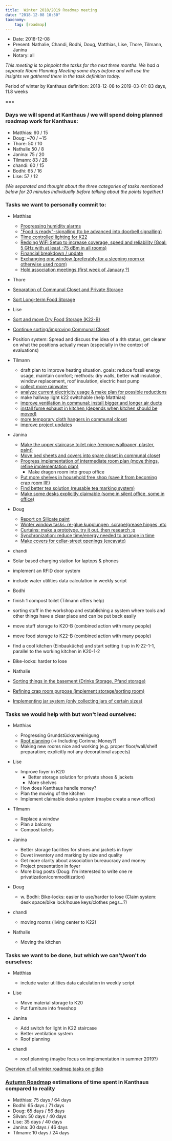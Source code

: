 ```yaml
---
title:  Winter 2018/2019 Roadmap meeting
date: "2018-12-08 10:30"
taxonomy:
    tag: [roadmap]
---
```


- Date: 2018-12-08
- Present: Nathalie, Chandi, Bodhi, Doug, Matthias, Lise, Thore, Tilmann, Janina
- Notary: all

_This meeting is to pinpoint the tasks for the next three months. We had a separate Room Planning Meeting some days before and will use the insights we gathered there in the task definition today._

Period of winter by Kanthaus definition: 2018-12-08 to 2019-03-01: 83 days, 11.8 weeks

===

### Days we will spend at Kanthaus / we will spend doing planned roadmap work for Kanthaus:

  * Matthias: 60 / 15
  * Doug: ~70 / ~15
  * Thore: 50 / 10
  * Nathalie 50 / 8
  * Janina: 75 / 20
  * Tilmann: 83 / 28
  * chandi: 60 / 15
  * Bodhi: 65 / 16
  * Lise: 57 / 12

_(We separated and thought about the three categories of tasks mentioned below for 20 minutes individually before talking about the points together.)_

### Tasks we want to personally commit to:

* Matthias
  * [Progressing humidity alarms](https://gitlab.com/kanthaus/kanthaus-public/issues/173)
  * ["Food is ready"-signalling (to be advanced into doorbell signalling)](https://gitlab.com/kanthaus/kanthaus-public/issues/174)
  * [Time controlled lighting for K22](https://gitlab.com/kanthaus/kanthaus-public/issues/175)
  * [Redoing WiFi Setup to increase coverage, speed and reliability (Goal: 5 GHz with at least -75 dBm in all rooms)](https://gitlab.com/kanthaus/kanthaus-public/issues/176)
  * [Financial breakdown / update](https://gitlab.com/kanthaus/kanthaus-public/issues/177)
  * [Exchanging one window (preferably for a sleeping room or otherwise used room)](https://gitlab.com/kanthaus/kanthaus-public/issues/178)
  * [Hold association meetings (first week of January ?)](https://gitlab.com/kanthaus/kanthaus-public/issues/74)

* Thore
 * [Separation of Communal Closet and Private Storage]()
 * [Sort Long-term Food Storage](https://gitlab.com/kanthaus/kanthaus-public/issues/184)

* Lise
 * [Sort and move Dry Food Storage (K22-B)](https://gitlab.com/kanthaus/kanthaus-public/issues/184)
 * [Continue sorting/improving Communal Closet](https://gitlab.com/kanthaus/kanthaus-public/issues/163)
 * Position system: Spread and discuss the idea of a 4th status, get clearer on what the positions actually mean (especially in the context of evaluations)

* Tilmann
    * draft plan to improve heating situation. goals: reduce fossil energy usage, maintain comfort; methods: dry walls, better wall insulation, window replacement, roof insulation, electric heat pump
    * [collect more rainwater](https://gitlab.com/kanthaus/kanthaus-public/issues/143)
    * [analyze current electricity usage & make plan for possible reductions](https://gitlab.com/kanthaus/kanthaus-public/issues/165)
    * make hallway light k22 switchable (help Matthias)
    * [improve ventilation in communal: install bigger and longer air ducts](https://gitlab.com/kanthaus/kanthaus-public/issues/166)
    * [install fume exhaust in kitchen (depends when kitchen should be moved)](https://gitlab.com/kanthaus/kanthaus-public/issues/114)
    * [more temporary cloth hangers in communal closet](https://gitlab.com/kanthaus/kanthaus-public/issues/167)
    * [improve project updates](https://gitlab.com/kanthaus/kanthaus-public/issues/141)

* Janina
   * [Make the upper staircase toilet nice (remove wallpaper, plaster, paint)](https://gitlab.com/kanthaus/kanthaus-public/issues/164)
   * [Move bed sheets and covers into spare closet in communal closet](https://gitlab.com/kanthaus/kanthaus-public/issues/163)
   * [Progress implementation of intermediate room plan (move things, refine implementation plan)](https://gitlab.com/kanthaus/kanthaus-public/issues/168)
     * Make dragon room into group office
   * [Put more shelves in household free shop (save it from becoming crap room III!)](https://gitlab.com/kanthaus/kanthaus-public/issues/162)
   * [Find better tea solution (reusable tea marking system)](https://gitlab.com/kanthaus/kanthaus-public/issues/179)
   * [Make some desks explicitly claimable (some in silent office, some in office)](https://gitlab.com/kanthaus/kanthaus-public/issues/181)

* Doug
   * [Report on Silicate paint](https://gitlab.com/kanthaus/kanthaus-public/issues/170)
   * [Winter window tasks: re-glue kupplungen, scrape/grease hinges, etc](https://gitlab.com/kanthaus/kanthaus-public/issues/171)
   * [Curtains: make a prototype, try it out, then research ;p](https://gitlab.com/kanthaus/kanthaus-public/issues/180)
   * [Synchronization: reduce time/energy needed to arrange in time](https://gitlab.com/kanthaus/kanthaus-public/issues/172)
   * [Make covers for cellar-street openings (excavate)](https://gitlab.com/kanthaus/kanthaus-public/issues/169)

* chandi
 * Solar based charging station for laptops & phones
 * implement an RFID door system
 * include water utilities data calculation in weekly script

* Bodhi
 * finish 1 compost toilet (Tilmann offers help)
 * sorting stuff in the workshop and establishing a system where tools and other things have a clear place and can be put back easily
 * move stuff storage to K20-B (combined action with many people)
 * move food storage to K22-B (combined action with many people)
 * find a cool kitchen (Einbauküche) and start setting it up in K-22-1-1, parallel to the working kitchen in K20-1-2
 * Bike-locks: harder to lose

* Nathalie
 * [Sorting things in the basement (Drinks Storage, Pfand storage)](https://gitlab.com/kanthaus/kanthaus-public/issues/182)
 * [Refining crap room purpose (implement storage/sorting room)](https://gitlab.com/kanthaus/kanthaus-public/issues/183)
 * [Implementing jar system (only collecting jars of certain sizes)](https://gitlab.com/kanthaus/kanthaus-public/issues/185)

### Tasks we would help with but won't lead ourselves:

* Matthias
  * Progressing Grundstücksvereinigung
  * [Roof planning](https://gitlab.com/kanthaus/kanthaus-public/issues/100) (-> Including Corinna; Money?)
  * Making new rooms nice and working (e.g. proper floor/wall/shelf preparation; explicitly not any decorational aspects)

* Lise
  * Improve foyer in K20
    * Better storage solution for private shoes & jackets
    * More shelves
  * How does Kanthaus handle money?
  * Plan the moving of the kitchen
  * Implement claimable desks system (maybe create a new office)

* Tilmann
  * Replace a window
  * Plan a balcony
  * Compost toilets

* Janina
  * Better storage facilities for shoes and jackets in foyer
  * Duvet inventory and marking by size and quality
  * Get more clarity about association bureaucracy and money
  * Project presentation in foyer
  * More blog posts (Doug: I'm interested to write one re privatization/commoditization)

* Doug
  * w. Bodhi: Bike-locks: easier to use/harder to lose (Claim system: desk space/bike lock/house keys/clothes pegs...?)

* chandi
  * moving rooms (living center to K22)

* Nathalie
  * Moving the kitchen

### Tasks we want to be done, but which we can't/won't do ourselves:

* Matthias
  * include water utilities data calculation in weekly script

* Lise
  * Move material storage to K20
  * Put furniture into freeshop

* Janina
  * Add switch for light in K22 staircase
  * Better ventilation system
  * Roof planning

* chandi
  * roof planning (maybe focus on implementation in summer 2019?)

[Overview of all winter roadmap tasks on gitlab](https://gitlab.com/kanthaus/kanthaus-public/milestones/9)

### [Autumn Roadmap](../2018-09-04_roadmap) estimations of time spent in Kanthaus compared to reality

- Matthias: 75 days / 64 days
- Bodhi: 65 days / 71 days
- Doug: 65 days / 56 days
- Silvan: 50 days / 40 days
- Lise: 35 days / 40 days
- Janina: 30 days / 46 days
- Tilmann: 10 days / 24 days
